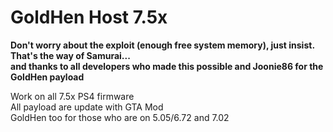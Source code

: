# GoldHen Host 7.5x  

__Don't worry about the exploit (enough free system memory), just insist. That's the way of Samurai...  
and thanks to all developers who made this possible and Joonie86 for the GoldHen payload__

Work on all 7.5x PS4 firmware  
All payload are update with GTA Mod  
GoldHen too for those who are on 5.05/6.72 and 7.02
